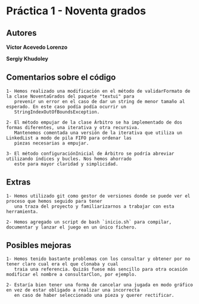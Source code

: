 # Práctica 1 - Noventa grados

## Autores
**Víctor Acevedo Lorenzo**

**Sergiy Khudoley**

## Comentarios sobre el código
	1- Hemos realizado una modificación en el método de validarFormato de la clase NoventaGrados del paquete "textui" para
	   prevenir un error en el caso de dar un string de menor tamaño al esperado. En este caso podía podía ocurrir un 
	   StringIndexOutOfBoundsException.
	   
	2- El método empujar de la clase Árbitro se ha implementado de dos formas diferentes, una iterativa y otra recursiva. 
       Mantenemos comentada una versión de la iterativa que utiliza un LinkedList a modo de pila FIFO para ordenar las 
       piezas necesarias a empujar.
       
	3- El método configuraciónInicial de Árbitro se podría abreviar utilizando índices y bucles. Nos hemos ahorrado
	   este para mayor claridad y simplicidad.
	   
	   
## Extras
	1- Hemos utilizado git como gestor de versiones donde se puede ver el proceso que hemos seguido para tener
	   una traza del proyecto y familiarizarnos a trabajar con esta herramienta.
	   
	2- Hemos agregado un script de bash `inicio.sh` para compilar, documentar y lanzar el juego en un único fichero.
	
	
## Posibles mejoras
	1- Hemos tenido bastante problemas con los consultar y obtener por no tener claro cual era el que clonaba y cual
	   traia una referencia. Quizás fuese más sencillo para otra ocasión modificar el nombre a consultarClon, por ejemplo.
	   
	2- Estaría bien tener una forma de cancelar una jugada en modo gráfico en vez de estar obligado a realizar una incorrecta
	   en caso de haber seleccionado una pieza y querer rectificar.
